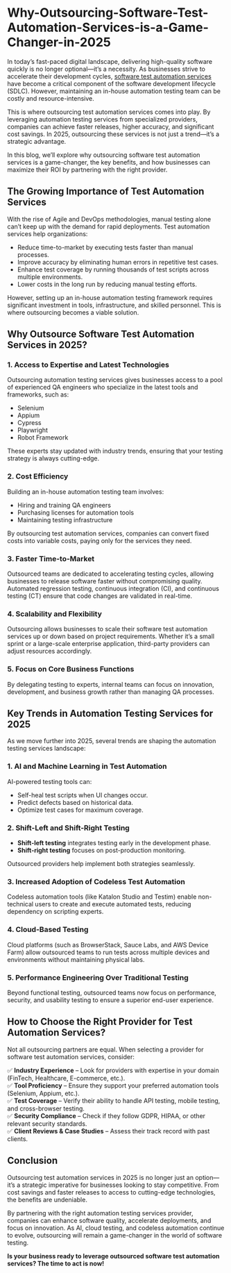 # Why-Outsourcing-Software-Test-Automation-Services-is-a-Game-Changer-in-2025

In today’s fast-paced digital landscape, delivering high-quality software quickly is no longer optional—it’s a necessity. As businesses strive to accelerate their development cycles, [software test automation services](https://www.royalcyber.com/technologies/test-automation-consulting-services/?refer=T&N&utm_source=offpage&utm_medium=Post&utm_campaign=testautomation) have become a critical component of the software development lifecycle (SDLC). However, maintaining an in-house automation testing team can be costly and resource-intensive. 

This is where outsourcing test automation services comes into play. By leveraging automation testing services from specialized providers, companies can achieve faster releases, higher accuracy, and significant cost savings. In 2025, outsourcing these services is not just a trend—it’s a strategic advantage. 

In this blog, we’ll explore why outsourcing software test automation services is a game-changer, the key benefits, and how businesses can maximize their ROI by partnering with the right provider. 

## The Growing Importance of Test Automation Services 

With the rise of Agile and DevOps methodologies, manual testing alone can’t keep up with the demand for rapid deployments. Test automation services help organizations: 

- Reduce time-to-market by executing tests faster than manual processes.  
- Improve accuracy by eliminating human errors in repetitive test cases.  
- Enhance test coverage by running thousands of test scripts across multiple environments.  
- Lower costs in the long run by reducing manual testing efforts.  

However, setting up an in-house automation testing framework requires significant investment in tools, infrastructure, and skilled personnel. This is where outsourcing becomes a viable solution. 

## Why Outsource Software Test Automation Services in 2025? 

### 1. Access to Expertise and Latest Technologies  
Outsourcing automation testing services gives businesses access to a pool of experienced QA engineers who specialize in the latest tools and frameworks, such as:  

- Selenium  
- Appium  
- Cypress  
- Playwright  
- Robot Framework  

These experts stay updated with industry trends, ensuring that your testing strategy is always cutting-edge.  

### 2. Cost Efficiency  
Building an in-house automation testing team involves:  

- Hiring and training QA engineers  
- Purchasing licenses for automation tools  
- Maintaining testing infrastructure  

By outsourcing test automation services, companies can convert fixed costs into variable costs, paying only for the services they need.  

### 3. Faster Time-to-Market  
Outsourced teams are dedicated to accelerating testing cycles, allowing businesses to release software faster without compromising quality. Automated regression testing, continuous integration (CI), and continuous testing (CT) ensure that code changes are validated in real-time.  

### 4. Scalability and Flexibility  
Outsourcing allows businesses to scale their software test automation services up or down based on project requirements. Whether it’s a small sprint or a large-scale enterprise application, third-party providers can adjust resources accordingly.  

### 5. Focus on Core Business Functions  
By delegating testing to experts, internal teams can focus on innovation, development, and business growth rather than managing QA processes.  

## Key Trends in Automation Testing Services for 2025  

As we move further into 2025, several trends are shaping the automation testing services landscape:  

### 1. AI and Machine Learning in Test Automation  
AI-powered testing tools can:  
- Self-heal test scripts when UI changes occur.  
- Predict defects based on historical data.  
- Optimize test cases for maximum coverage.  

### 2. Shift-Left and Shift-Right Testing  
- **Shift-left testing** integrates testing early in the development phase.  
- **Shift-right testing** focuses on post-production monitoring.  

Outsourced providers help implement both strategies seamlessly.  

### 3. Increased Adoption of Codeless Test Automation  
Codeless automation tools (like Katalon Studio and Testim) enable non-technical users to create and execute automated tests, reducing dependency on scripting experts.  

### 4. Cloud-Based Testing  
Cloud platforms (such as BrowserStack, Sauce Labs, and AWS Device Farm) allow outsourced teams to run tests across multiple devices and environments without maintaining physical labs.  

### 5. Performance Engineering Over Traditional Testing  
Beyond functional testing, outsourced teams now focus on performance, security, and usability testing to ensure a superior end-user experience.  

## How to Choose the Right Provider for Test Automation Services?  

Not all outsourcing partners are equal. When selecting a provider for software test automation services, consider:  

✅ **Industry Experience** – Look for providers with expertise in your domain (FinTech, Healthcare, E-commerce, etc.).  
✅ **Tool Proficiency** – Ensure they support your preferred automation tools (Selenium, Appium, etc.).  
✅ **Test Coverage** – Verify their ability to handle API testing, mobile testing, and cross-browser testing.  
✅ **Security Compliance** – Check if they follow GDPR, HIPAA, or other relevant security standards.  
✅ **Client Reviews & Case Studies** – Assess their track record with past clients.  

## Conclusion  

Outsourcing test automation services in 2025 is no longer just an option—it’s a strategic imperative for businesses looking to stay competitive. From cost savings and faster releases to access to cutting-edge technologies, the benefits are undeniable.  

By partnering with the right automation testing services provider, companies can enhance software quality, accelerate deployments, and focus on innovation. As AI, cloud testing, and codeless automation continue to evolve, outsourcing will remain a game-changer in the world of software testing.  

**Is your business ready to leverage outsourced software test automation services? The time to act is now!**
